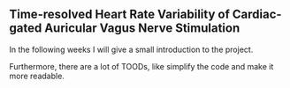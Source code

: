## Time-resolved Heart Rate Variability of Cardiac-gated Auricular Vagus Nerve Stimulation

In the following weeks I will give a small introduction to the project. 

Furthermore, there are a lot of TOODs, like simplify the code and make it more readable. 
